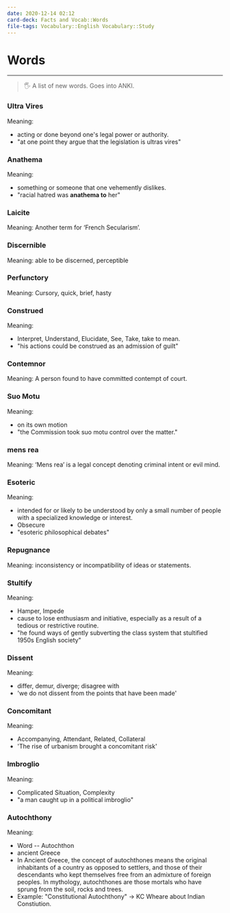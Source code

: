 ```yaml
---
date: 2020-12-14 02:12
card-deck: Facts and Vocab::Words
file-tags: Vocabulary::English Vocabulary::Study
---
```

# Words
---
>🖐 A list of new words. Goes into ANKI.

### Ultra Vires
Meaning:
- acting or done beyond one's legal power or authority.
- "at one point they argue that the legislation is ultras vires"

### Anathema
Meaning:
- something or someone that one vehemently dislikes.
- "racial hatred was **anathema to** her"


### Laicite
Meaning: Another term for ‘French Secularism’.
<!--ID: 1607946979228-->

### Discernible
Meaning: able to be discerned, perceptible
<!--ID: 1607946979253-->





### Perfunctory
Meaning: Cursory, quick, brief, hasty
<!--ID: 1607946979278-->




### Construed
Meaning: 
- Interpret, Understand, Elucidate, See, Take, take to mean.
- "his actions could be construed as an admission of guilt"
<!--ID: 1607946979302-->





### Contemnor
Meaning: A person found to have committed contempt of court.
<!--ID: 1607946979326-->





### Suo Motu
Meaning: 
- on its own motion
- "the Commission took suo motu control over the matter."
<!--ID: 1607946979350-->



### mens rea
Meaning:  ‘Mens rea’ is a legal concept denoting criminal intent or evil mind.
<!--ID: 1607946979376-->




### Esoteric
Meaning: 
-  intended for or likely to be understood by only a small number of people with a specialized knowledge or interest. 
- Obsecure
- "esoteric philosophical debates"
<!--ID: 1607946979399-->




### Repugnance
Meaning: inconsistency or incompatibility of ideas or statements.
<!--ID: 1607946979423-->





### Stultify
Meaning: 
- Hamper, Impede
- cause to lose enthusiasm and initiative, especially as a result of a tedious or restrictive routine.
- "he found ways of gently subverting the class system that stultified 1950s English society"
<!--ID: 1607946979447-->




### Dissent
Meaning: 
- differ, demur, diverge; disagree with
- 'we do not dissent from the points that have been made'
<!--ID: 1607946979472-->



### Concomitant
Meaning: 
- Accompanying, Attendant, Related, Collateral
- 'The rise of urbanism brought a concomitant risk'
<!--ID: 1607946979495-->




### Imbroglio
Meaning: 
- Complicated Situation, Complexity
- "a man caught up in a political imbroglio"
<!--ID: 1607946979520-->

### Autochthony
Meaning: 
- Word -- Autochthon
- ancient Greece
- In Ancient Greece, the concept of autochthones means the original inhabitants of a country as opposed to settlers, and those of their descendants who kept themselves free from an admixture of foreign peoples. In mythology, autochthones are those mortals who have sprung from the soil, rocks and trees.
- Example: "Constitutional Autochthony" -> KC Wheare about Indian Constiution.
<!--ID: 1607946979546-->
